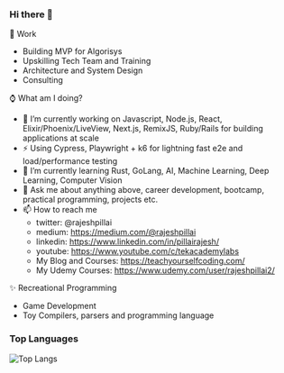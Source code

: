 ### Hi there 👋

<!--
**rajeshpillai/rajeshpillai** is a ✨ _special_ ✨ repository because its `README.md` (this file) appears on your GitHub profile.

Here are some ideas to get you started:

- 🔭 I’m currently working on Javascript, React, Elixir, Phoenix, Ruby/Rails, Next.js, Remix
- 🌱 I’m currently learning Rust, GoLang
- 👯 I’m looking to collaborate on ...
- 🤔 I’m looking for help with ...
- 💬 Ask me about ...
- 📫 How to reach me: ...
- 😄 Pronouns: ...
- ⚡ Fun fact: ...
-->

🏢 Work
- Building MVP for Algorisys
- Upskilling Tech Team and Training
- Architecture and System Design
- Consulting  

⌚️ What am I doing?
- 🔭 I’m currently working on Javascript, Node.js, React, Elixir/Phoenix/LiveView, Next.js, RemixJS, Ruby/Rails for building applications at scale
- ⚡ Using Cypress, Playwright + k6 for lightning fast e2e and load/performance testing
- 🌱 I’m currently learning Rust, GoLang, AI, Machine Learning, Deep Learning, Computer Vision
- 💬 Ask me about anything above, career development, bootcamp, practical programming, projects etc.
- 📫 How to reach me
  - twitter:  @rajeshpillai
  - medium:   https://medium.com/@rajeshpillai
  - linkedin: https://www.linkedin.com/in/pillairajesh/
  - youtube:  https://www.youtube.com/c/tekacademylabs
  - My Blog and Courses:  https://teachyourselfcoding.com/
  - My Udemy Courses: https://www.udemy.com/user/rajeshpillai2/
 
✨ Recreational Programming
- Game Development
- Toy Compilers, parsers and programming language

### Top Languages

![Top Langs](https://github-readme-stats.vercel.app/api/top-langs/?username=rajeshpillai&layout=compact)





